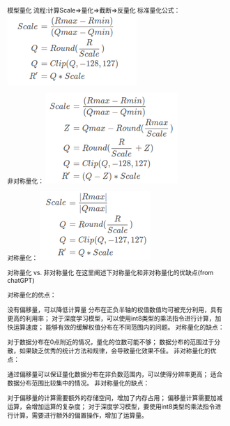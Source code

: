 模型量化
流程:计算Scale=>量化=>截断=>反量化
标准量化公式：
![alt text](./pictures/image.png)

非对称量化：
![alt text](./pictures/image-1.png)

对称量化：
![alt text](./pictures/image-2.png)

对称量化 vs. 非对称量化
在这里阐述下对称量化和非对称量化的优缺点(from chatGPT)

对称量化的优点：

没有偏移量，可以降低计算量
分布在正负半轴的权值数值均可被充分利用，具有更高的利用率；
对于深度学习模型，可以使用int8类型的乘法指令进行计算，加快运算速度；
能够有效的缓解权值分布在不同范围内的问题。
对称量化的缺点：

对于数据分布在0点附近的情况，量化的位数可能不够；
数据分布的范围过于分散，如果缺乏优秀的统计方法和规律，会导致量化效果不佳。
非对称量化的优点：

通过偏移量可以保证量化数据分布在非负数范围内，可以使得分辨率更高；
适合数据分布范围比较集中的情况。
非对称量化的缺点：

对于偏移量的计算需要额外的存储空间，增加了内存占用；
偏移量计算需要加减运算，会增加运算的复杂度；
对于深度学习模型，要使用int8类型的乘法指令进行计算，需要进行额外的偏置操作，增加了运算量。
